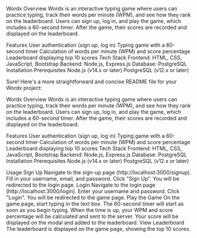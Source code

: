 Wordx
Overview
Wordx is an interactive typing game where users can practice typing, track their words per minute (WPM), and see how they rank on the leaderboard. Users can sign up, log in, and play the game, which includes a 60-second timer. After the game, their scores are recorded and displayed on the leaderboard.

Features
    User authentication (sign up, log in)
    Typing game with a 60-second timer
    Calculation of words per minute (WPM) and score percentage
    Leaderboard displaying top 10 scores
Tech Stack
    Frontend: HTML, CSS, JavaScript, Bootstrap
    Backend: Node.js, Express.js
    Database: PostgreSQL
Installation
    Prerequisites
        Node.js (v14.x or later)
        PostgreSQL (v12.x or later)

Sure! Here's a more straightforward and concise README file for your Wordx project:

Wordx
Overview
Wordx is an interactive typing game where users can practice typing, track their words per minute (WPM), and see how they rank on the leaderboard. Users can sign up, log in, and play the game, which includes a 60-second timer. After the game, their scores are recorded and displayed on the leaderboard.

Features
User authentication (sign up, log in)
Typing game with a 60-second timer
Calculation of words per minute (WPM) and score percentage
Leaderboard displaying top 10 scores
Tech Stack
Frontend: HTML, CSS, JavaScript, Bootstrap
Backend: Node.js, Express.js
Database: PostgreSQL
Installation
Prerequisites
Node.js (v14.x or later)
PostgreSQL (v12.x or later)

Usage
    Sign Up
    Navigate to the sign-up page (http://localhost:3000/signup).
    Fill in your username, email, and password.
    Click "Sign Up". You will be redirected to the login page.
Login
    Navigate to the login page (http://localhost:3000/login).
    Enter your username and password.
    Click "Login". You will be redirected to the game page.
Play the Game
    On the game page, start typing in the text box.
    The 60-second timer will start as soon as you begin typing.
    When the time is up, your WPM and score percentage will be calculated and sent to the server.
    Your score will be displayed on the modal and added to the leaderboard.
View Leaderboard
    The leaderboard is displayed on the game page, showing the top 10 scores.